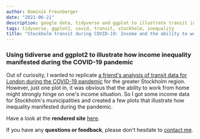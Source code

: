 ```yaml
---
author: Dominik Freunberger
date: "2021-06-21"
description: google data, tidyverse and ggplot to illustrate transit in Stockholm
tags: tidyverse, ggplot2, covid, transit, stockholm, inequality
title: "Stockholm transit during COVID-19: Income and the ability to work from home"
---
```


### Using tidiverse and ggplot2 to illustrate how income inequality manifested during the COVID-19 pandemic

Out of curiosity, I wanted to replicate [a friend's analysis of transit data for London during the COVID-19 pandemic](https://inductivestep.github.io/Google-transit-London/) for the greater Stockholm region. However, just one plot in, it was obvious that the ability to work from home might strongly hinge on one's income situation. So I got some income data for Stockholm's municipalities and created a few plots that illustrate how inequality manifested during the pandemic.

Have a look at the __rendered site__ [here](https://dmnkfr.github.io/Stockholm_Movement/).

If you have any __questions or feedback__, please don't hesitate to [contact me](https://dmnkfr.netlify.app/).